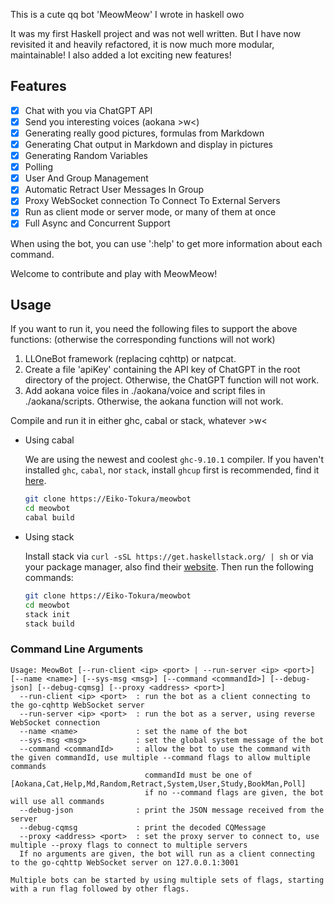 This is a cute qq bot 'MeowMeow' I wrote in haskell owo

It was my first Haskell project and was not well written. But I have now revisited it and heavily refactored, it is now much more modular, maintainable! I also added a lot exciting new features!

## Features
- [x] Chat with you via ChatGPT API
- [x] Send you interesting voices (aokana >w<)
- [x] Generating really good pictures, formulas from Markdown
- [x] Generating Chat output in Markdown and display in pictures
- [x] Generating Random Variables
- [x] Polling
- [x] User And Group Management
- [x] Automatic Retract User Messages In Group
- [x] Proxy WebSocket connection To Connect To External Servers
- [x] Run as client mode or server mode, or many of them at once
- [x] Full Async and Concurrent Support

When using the bot, you can use ':help' to get more information about each command.

Welcome to contribute and play with MeowMeow!

## Usage

If you want to run it, you need the following files to support the above functions: (otherwise the corresponding functions will not work)

1. LLOneBot framework (replacing cqhttp) or natpcat.
2. Create a file 'apiKey' containing the API key of ChatGPT in the root directory of the project. Otherwise, the ChatGPT function will not work.
3. Add aokana voice files in ./aokana/voice and script files in ./aokana/scripts. Otherwise, the aokana function will not work.

Compile and run it in either ghc, cabal or stack, whatever >w<

* Using cabal

  We are using the newest and coolest `ghc-9.10.1` compiler. If you haven't installed `ghc`, `cabal`, nor `stack`, install `ghcup` first is recommended, find it [here](https://www.haskell.org/ghcup/).

  ```bash
  git clone https://Eiko-Tokura/meowbot
  cd meowbot
  cabal build
  ```

* Using stack

  Install stack via `curl -sSL https://get.haskellstack.org/ | sh` or via your package manager, also find their [website](https://docs.haskellstack.org/en/stable/install_and_upgrade/). Then run the following commands:

  ```bash
  git clone https://Eiko-Tokura/meowbot
  cd meowbot
  stack init
  stack build
  ```

### Command Line Arguments

```
Usage: MeowBot [--run-client <ip> <port> | --run-server <ip> <port>] [--name <name>] [--sys-msg <msg>] [--command <commandId>] [--debug-json] [--debug-cqmsg] [--proxy <address> <port>]
  --run-client <ip> <port>  : run the bot as a client connecting to the go-cqhttp WebSocket server
  --run-server <ip> <port>  : run the bot as a server, using reverse WebSocket connection
  --name <name>             : set the name of the bot
  --sys-msg <msg>           : set the global system message of the bot
  --command <commandId>     : allow the bot to use the command with the given commandId, use multiple --command flags to allow multiple commands
                              commandId must be one of [Aokana,Cat,Help,Md,Random,Retract,System,User,Study,BookMan,Poll]
                              if no --command flags are given, the bot will use all commands
  --debug-json              : print the JSON message received from the server
  --debug-cqmsg             : print the decoded CQMessage
  --proxy <address> <port>  : set the proxy server to connect to, use multiple --proxy flags to connect to multiple servers
  If no arguments are given, the bot will run as a client connecting to the go-cqhttp WebSocket server on 127.0.0.1:3001

Multiple bots can be started by using multiple sets of flags, starting with a run flag followed by other flags.
```
